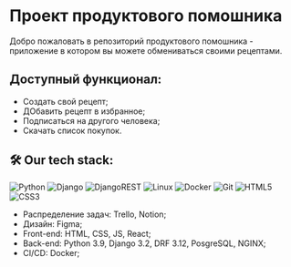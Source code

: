 # Проект продуктового помошника
Добро пожаловать в репозиторий продуктового помошника - приложение
в котором вы можете обмениваться своими рецептами. 

## Доступный функционал:
- Создать свой рецепт;
- ДОбавить рецепт в избранное;
- Подписаться на другого человека;
- Скачать список покупок.

## 🛠  Our tech stack:
![Python](https://img.shields.io/badge/python-3670A0?style=for-the-badge&logo=python&logoColor=ffdd54)
![Django](https://img.shields.io/badge/django-%23092E20.svg?style=for-the-badge&logo=django&logoColor=white)
![DjangoREST](https://img.shields.io/badge/DJANGO-REST-ff1709?style=for-the-badge&logo=django&logoColor=white&color=ff1709&labelColor=gray)
![Linux](https://img.shields.io/badge/Linux-FCC624?style=for-the-badge&logo=linux&logoColor=black)
![Docker](https://img.shields.io/badge/docker-%230db7ed.svg?style=for-the-badge&logo=docker&logoColor=white)
![Git](https://img.shields.io/badge/git-%23F05033.svg?style=for-the-badge&logo=git&logoColor=white)
![HTML5](https://img.shields.io/badge/html5-%23E34F26.svg?style=for-the-badge&logo=html5&logoColor=white)
![CSS3](https://img.shields.io/badge/css3-%231572B6.svg?style=for-the-badge&logo=css3&logoColor=white)
- Распределение задач: Trello, Notion;
- Дизайн: Figma;
- Front-end: HTML, CSS, JS, React;
- Back-end: Python 3.9, Django 3.2, DRF 3.12, PosgreSQL, NGINX;
- CI/CD: Docker;
